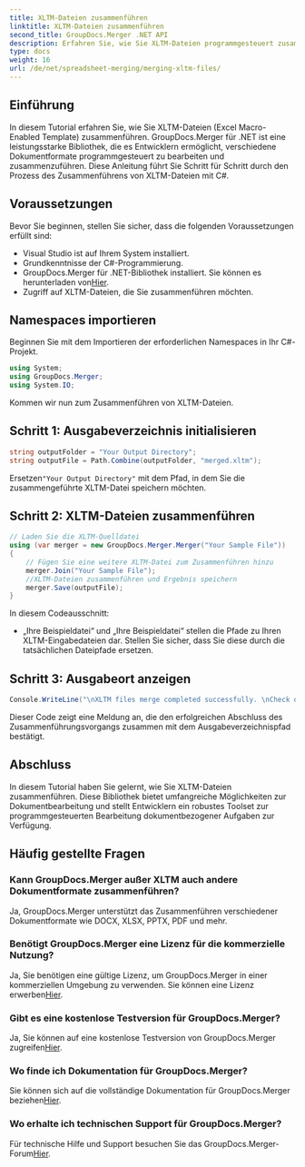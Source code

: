 ```yaml
---
title: XLTM-Dateien zusammenführen
linktitle: XLTM-Dateien zusammenführen
second_title: GroupDocs.Merger .NET API
description: Erfahren Sie, wie Sie XLTM-Dateien programmgesteuert zusammenführen. Schritt-für-Schritt-Anleitung mit Codebeispielen.
type: docs
weight: 16
url: /de/net/spreadsheet-merging/merging-xltm-files/
---
```

## Einführung
In diesem Tutorial erfahren Sie, wie Sie XLTM-Dateien (Excel Macro-Enabled Template) zusammenführen. GroupDocs.Merger für .NET ist eine leistungsstarke Bibliothek, die es Entwicklern ermöglicht, verschiedene Dokumentformate programmgesteuert zu bearbeiten und zusammenzuführen. Diese Anleitung führt Sie Schritt für Schritt durch den Prozess des Zusammenführens von XLTM-Dateien mit C#.
## Voraussetzungen
Bevor Sie beginnen, stellen Sie sicher, dass die folgenden Voraussetzungen erfüllt sind:
- Visual Studio ist auf Ihrem System installiert.
- Grundkenntnisse der C#-Programmierung.
-  GroupDocs.Merger für .NET-Bibliothek installiert. Sie können es herunterladen von[Hier](https://releases.groupdocs.com/merger/net/).
- Zugriff auf XLTM-Dateien, die Sie zusammenführen möchten.

## Namespaces importieren
Beginnen Sie mit dem Importieren der erforderlichen Namespaces in Ihr C#-Projekt.
```csharp
using System; 
using GroupDocs.Merger;
using System.IO;
```

Kommen wir nun zum Zusammenführen von XLTM-Dateien.
## Schritt 1: Ausgabeverzeichnis initialisieren
```csharp
string outputFolder = "Your Output Directory";
string outputFile = Path.Combine(outputFolder, "merged.xltm");
```
 Ersetzen`"Your Output Directory"` mit dem Pfad, in dem Sie die zusammengeführte XLTM-Datei speichern möchten.
## Schritt 2: XLTM-Dateien zusammenführen
```csharp
// Laden Sie die XLTM-Quelldatei
using (var merger = new GroupDocs.Merger.Merger("Your Sample File"))
{
    // Fügen Sie eine weitere XLTM-Datei zum Zusammenführen hinzu
    merger.Join("Your Sample File");
    //XLTM-Dateien zusammenführen und Ergebnis speichern
    merger.Save(outputFile);
}
```
In diesem Codeausschnitt:
- „Ihre Beispieldatei“ und „Ihre Beispieldatei“ stellen die Pfade zu Ihren XLTM-Eingabedateien dar. Stellen Sie sicher, dass Sie diese durch die tatsächlichen Dateipfade ersetzen.
## Schritt 3: Ausgabeort anzeigen
```csharp
Console.WriteLine("\nXLTM files merge completed successfully. \nCheck output in {0}", outputFolder);
```
Dieser Code zeigt eine Meldung an, die den erfolgreichen Abschluss des Zusammenführungsvorgangs zusammen mit dem Ausgabeverzeichnispfad bestätigt.

## Abschluss
In diesem Tutorial haben Sie gelernt, wie Sie XLTM-Dateien zusammenführen. Diese Bibliothek bietet umfangreiche Möglichkeiten zur Dokumentbearbeitung und stellt Entwicklern ein robustes Toolset zur programmgesteuerten Bearbeitung dokumentbezogener Aufgaben zur Verfügung.

## Häufig gestellte Fragen
### Kann GroupDocs.Merger außer XLTM auch andere Dokumentformate zusammenführen?
Ja, GroupDocs.Merger unterstützt das Zusammenführen verschiedener Dokumentformate wie DOCX, XLSX, PPTX, PDF und mehr.
### Benötigt GroupDocs.Merger eine Lizenz für die kommerzielle Nutzung?
 Ja, Sie benötigen eine gültige Lizenz, um GroupDocs.Merger in einer kommerziellen Umgebung zu verwenden. Sie können eine Lizenz erwerben[Hier](https://purchase.groupdocs.com/buy).
### Gibt es eine kostenlose Testversion für GroupDocs.Merger?
 Ja, Sie können auf eine kostenlose Testversion von GroupDocs.Merger zugreifen[Hier](https://releases.groupdocs.com/).
### Wo finde ich Dokumentation für GroupDocs.Merger?
Sie können sich auf die vollständige Dokumentation für GroupDocs.Merger beziehen[Hier](https://reference.groupdocs.com/merger/net/).
### Wo erhalte ich technischen Support für GroupDocs.Merger?
 Für technische Hilfe und Support besuchen Sie das GroupDocs.Merger-Forum[Hier](https://forum.groupdocs.com/c/merger/32).